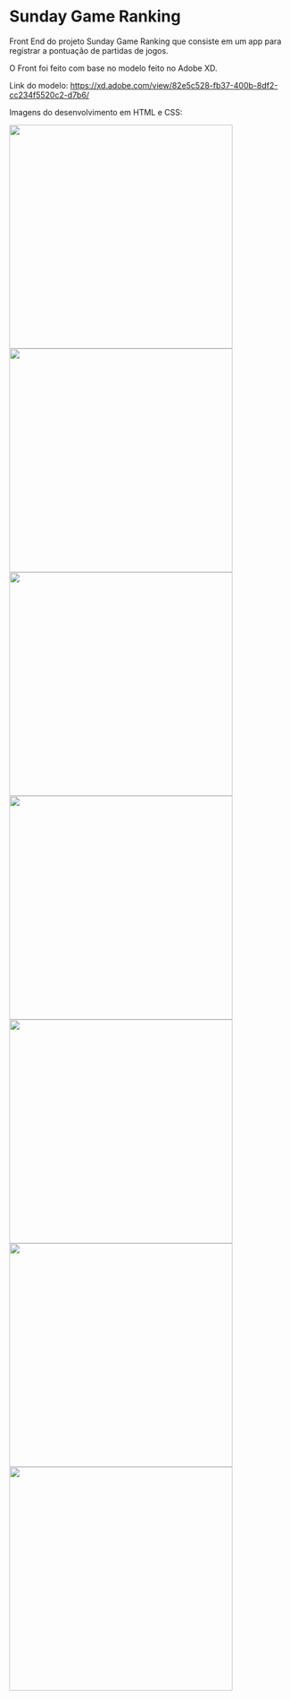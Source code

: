 # Sunday Game Ranking

Front End do projeto Sunday Game Ranking que consiste em um app para registrar a pontuação de partidas de jogos.

O Front foi feito com base no modelo feito no Adobe XD.

Link do modelo: https://xd.adobe.com/view/82e5c528-fb37-400b-8df2-cc234f5520c2-d7b6/

Imagens do desenvolvimento em HTML e CSS:<br /> 

<img src="https://user-images.githubusercontent.com/79481502/158879149-3bb7e2f0-4176-4d19-87ab-05a5c86c2329.png" width="400">
<img src="https://user-images.githubusercontent.com/79481502/158879155-47602391-2502-4cfc-85fa-5d666b501aec.png" width="400">
<img src="https://user-images.githubusercontent.com/79481502/158879140-c25e3ebd-9e45-4cca-ac90-c9d2d2cdcc9c.png" width="400">
<img src="https://user-images.githubusercontent.com/79481502/158879143-f0b5cabe-d523-4cd1-a9da-2035e30b14cc.png" width="400">
<img src="https://user-images.githubusercontent.com/79481502/158879145-df35496f-1f01-404d-8650-256c6f34447e.png" width="400">
<img src="https://user-images.githubusercontent.com/79481502/158879147-40ad301a-1f0e-47b2-80ea-4bb698276434.png" width="400">
<img src="https://user-images.githubusercontent.com/79481502/158879152-eea3027f-18e4-47ec-8bf1-f0d0367a702b.png" width="400">






